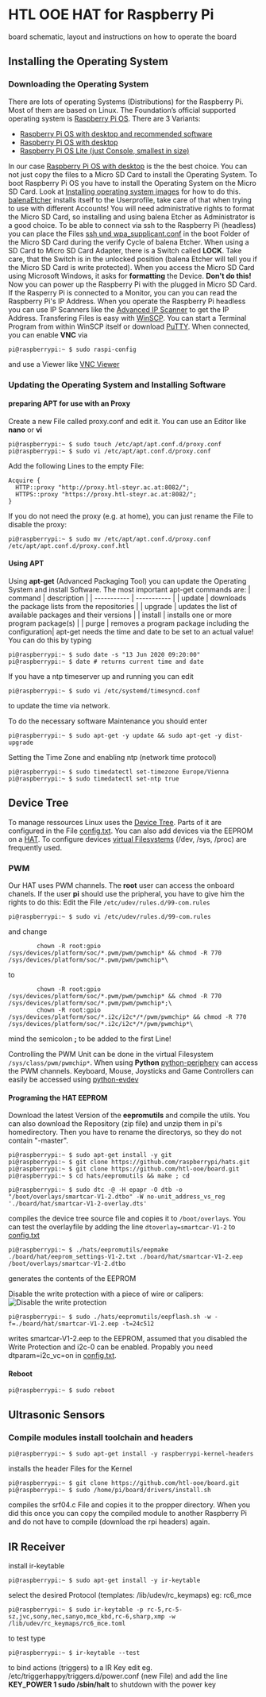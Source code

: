 # HTL OOE HAT for Raspberry Pi
board schematic, layout and instructions on how to operate the board

## Installing the Operating System

### Downloading the Operating System
There are lots of operating Systems (Distributions) for the Raspberry Pi. Most of them are based on Linux.
The Foundation’s official supported operating system is [Raspberry Pi OS](https://www.raspberrypi.org/downloads/raspberry-pi-os/ "Raspberry Pi OS").
There are 3 Variants:
  * [Raspberry Pi OS with desktop and recommended software](https://downloads.raspberrypi.org/raspios_full_armhf_latest "Raspberry Pi OS full")
  * [Raspberry Pi OS with desktop](https://downloads.raspberrypi.org/raspios_armhf_latest "Raspberry Pi OS with Desktop")
  * [Raspberry Pi OS Lite (just Console, smallest in size)](hhttps://downloads.raspberrypi.org/raspios_lite_armhf_latest "Raspberry Pi OS Lite")

In our case [Raspberry Pi OS with desktop](https://downloads.raspberrypi.org/raspios_armhf_latest "Raspberry Pi OS with Desktop") is the the best choice.
You can not just copy the files to a Micro SD Card to install the Operating System. To boot Raspberry Pi OS you have to install the Operating System on the Micro SD Card.
Look at [Installing operating system images](https://www.raspberrypi.org/documentation/installation/installing-images/README.md "Installing operating system images") for how to do this. [balenaEtcher](https://www.balena.io/etcher/ "balena Etcher") installs itself to the Userprofile, take care of that when trying to use with different Accounts!
You will need administrative rights to format the Micro SD Card, so installing and using balena Etcher as Administrator is a good choice.
To be able to connect via ssh to the Raspberry Pi (headless) you can place the Files [ssh und wpa_supplicant.conf](https://www.raspberrypi.org/documentation/configuration/boot_folder.md "ssh und wpa_supplicant.conf") in the boot Folder of the Micro SD Card during the verify Cycle of  balena Etcher.
When using a SD Card to Micro SD Card Adapter, there is a Switch called **LOCK**. Take care, that the Switch is in the unlocked position (balena Etcher will tell you if the Micro SD Card is write protected).
When you access the Micro SD Card using Microsoft Windows, it asks for **formatting** the Device. **Don't do this!**
Now you can power up the Raspberry Pi with the plugged in Micro SD Card. If the Rasperry Pi is connected to a Monitor, you can you can read the Raspberry Pi's IP Address.
When you operate the Raspberry Pi headless you can use IP Scanners like the [Advanced IP Scanner](https://www.advanced-ip-scanner.com/ "Advanced IP Scanner") to get the IP Address.
Transfering Files is easy with [WinSCP](https://winscp.net/eng/download.php "WinSCP"). You can start a Terminal Program from within WinSCP itself or download [PuTTY](https://www.chiark.greenend.org.uk/~sgtatham/putty/latest.html "PuTTY").
When connected, you can enable **VNC** via
```console
pi@raspberrypi:~ $ sudo raspi-config
```
and use a Viewer like [VNC Viewer](https://www.realvnc.com/en/connect/download/viewer/ "VNC Viewer")

### Updating the Operating System and Installing Software

#### preparing APT for use with an Proxy
Create a new File called proxy.conf and edit it. You can use an Editor like **nano** or **vi**
```console
pi@raspberrypi:~ $ sudo touch /etc/apt/apt.conf.d/proxy.conf
pi@raspberrypi:~ $ sudo vi /etc/apt/apt.conf.d/proxy.conf
```
Add the following Lines to the empty File:
```code
Acquire {
  HTTP::proxy "http://proxy.htl-steyr.ac.at:8082/";
  HTTPS::proxy "https://proxy.htl-steyr.ac.at:8082/";
}
```
If you do not need the proxy (e.g. at home), you can just rename the File to disable the proxy:
```console
pi@raspberrypi:~ $ sudo mv /etc/apt/apt.conf.d/proxy.conf /etc/apt/apt.conf.d/proxy.conf.htl
```
#### Using APT
Using **apt-get** (Advanced Packaging Tool) you can update the Operating System and install Software.
The most important apt-get commands are:
| command | description |
| ----------- | ----------- |
| update | downloads the package lists from the repositories |
| upgrade | updates the list of available packages and their versions |
| install | installs one or more program package(s) |
| purge | removes a program package including the configuration|
apt-get needs the time and date to be set to an actual value! You can do this by typing
```console
pi@raspberrypi:~ $ sudo date -s "13 Jun 2020 09:20:00"
pi@raspberrypi:~ $ date # returns current time and date
```
If you have a ntp timeserver up and running you can edit
```console
pi@raspberrypi:~ $ sudo vi /etc/systemd/timesyncd.conf
```
to update the time via network.

To do the necessary software Maintenance you should enter
```console
pi@raspberrypi:~ $ sudo apt-get -y update && sudo apt-get -y dist-upgrade
```
Setting the Time Zone and enabling ntp (network time protocol)
```console
pi@raspberrypi:~ $ sudo timedatectl set-timezone Europe/Vienna
pi@raspberrypi:~ $ sudo timedatectl set-ntp true
```

## Device Tree
To manage ressources Linux uses the [Device Tree](https://www.raspberrypi.org/documentation/configuration/device-tree.md "Device Tree"). Parts of it are configured in the File [config.txt](https://www.raspberrypi.org/documentation/configuration/config-txt/README.md "config.txt").
You can also add devices via the EEPROM on a [HAT](https://github.com/raspberrypi/hats "HAT").
To configure devices [virtual Filesystems](https://en.wikipedia.org/wiki/Virtual_file_system "virtual Filesystems") (/dev, /sys, /proc) are frequently used.
### PWM
Our HAT uses PWM channels. The **root** user can access the onboard chanels.
If the user **pi** should use the pripheral, you have to give him the rights to do this:
Edit the File `/etc/udev/rules.d/99-com.rules`
```console
pi@raspberrypi:~ $ sudo vi /etc/udev/rules.d/99-com.rules
```
and change
```code
        chown -R root:gpio /sys/devices/platform/soc/*.pwm/pwm/pwmchip* && chmod -R 770 /sys/devices/platform/soc/*.pwm/pwm/pwmchip*\
```
to
```code
        chown -R root:gpio /sys/devices/platform/soc/*.pwm/pwm/pwmchip* && chmod -R 770 /sys/devices/platform/soc/*.pwm/pwm/pwmchip*;\
        chown -R root:gpio /sys/devices/platform/soc/*.i2c/i2c*/*/pwm/pwmchip* && chmod -R 770 /sys/devices/platform/soc/*.i2c/i2c*/*/pwm/pwmchip*\
```
mind the semicolon **;** to be added to the first Line!

Controlling the PWM Unit can be done in the virtual Filesystem `/sys/class/pwm/pwmchip*`.
When using **Python** [python-periphery](https://python-periphery.readthedocs.io/ "python-periphery") can access the PWM channels.
Keyboard, Mouse, Joysticks and Game Controllers can easily be accessed using [python-evdev](https://python-evdev.readthedocs.io/ "python-evdev")
#### Programing the HAT EEPROM
Download the latest Version of the **eepromutils** and compile the utils. You can also download the Repository (zip file) and unzip them in pi's homedirectory. Then you have to rename the directorys, so they do not contain "-master".
```console
pi@raspberrypi:~ $ sudo apt-get install -y git
pi@raspberrypi:~ $ git clone https://github.com/raspberrypi/hats.git
pi@raspberrypi:~ $ git clone https://github.com/htl-ooe/board.git
pi@raspberrypi:~ $ cd hats/eepromutils && make ; cd
```
```console
pi@raspberrypi:~ $ sudo dtc -@ -H epapr -O dtb -o "/boot/overlays/smartcar-V1-2.dtbo" -W no-unit_address_vs_reg './board/hat/smartcar-V1-2-overlay.dts'
```
compiles the device tree source file and copies it to `/boot/overlays`. You can test the overlayfile by adding the line
`dtoverlay=smartcar-V1-2` to [config.txt](https://www.raspberrypi.org/documentation/configuration/config-txt/README.md "config.txt")
```console
pi@raspberrypi:~ $ ./hats/eepromutils/eepmake ./board/hat/eeprom_settings-V1-2.txt ./board/hat/smartcar-V1-2.eep /boot/overlays/smartcar-V1-2.dtbo
```
generates the contents of the EEPROM

Disable the write protection with a piece of wire or calipers: 
![Disable the write protection](./hat/disable-write-protection.png)

```console
pi@raspberrypi:~ $ sudo ./hats/eepromutils/eepflash.sh -w -f=./board/hat/smartcar-V1-2.eep -t=24c512
```
writes smartcar-V1-2.eep to the EEPROM, assumed that you disabled the Write Protection and i2c-0 can be enabled. Propably you need dtparam=i2c_vc=on in [config.txt](https://www.raspberrypi.org/documentation/configuration/config-txt/README.md "config.txt").

#### Reboot
```
pi@raspberrypi:~ $ sudo reboot
```

## Ultrasonic Sensors
### Compile modules install toolchain and headers
```console
pi@raspberrypi:~ $ sudo apt-get install -y raspberrypi-kernel-headers
```
installs the header Files for the Kernel
```console
pi@raspberrypi:~ $ git clone https://github.com/htl-ooe/board.git
pi@raspberrypi:~ $ sudo /home/pi/board/drivers/install.sh
```
compiles the srf04.c File and copies it to the propper directory. When you did this once you can copy the compiled module to another Raspberry Pi and do not have to compile (download the rpi headers) again.
## IR Receiver
install ir-keytable
```console
pi@raspberrypi:~ $ sudo apt-get install -y ir-keytable
```
select the desired Protocol (templates: /lib/udev/rc_keymaps) eg: rc6_mce
```console
pi@raspberrypi:~ $ sudo ir-keytable -p rc-5,rc-5-sz,jvc,sony,nec,sanyo,mce_kbd,rc-6,sharp,xmp -w /lib/udev/rc_keymaps/rc6_mce.toml
```
to test type
```console
pi@raspberrypi:~ $ ir-keytable --test
```
to bind actions (triggers) to a IR Key edit eg. /etc/triggerhappy/triggers.d/power.conf (new File)
and add the line **KEY_POWER		1	sudo /sbin/halt** to shutdown with the power key
